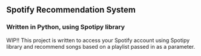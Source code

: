 ## Spotify Recommendation System

### Written in Python, using Spotipy library

WIP!!
This project is written to access your Spotify account using Spotipy library and recommend songs based on a playlist passed in as a parameter.
